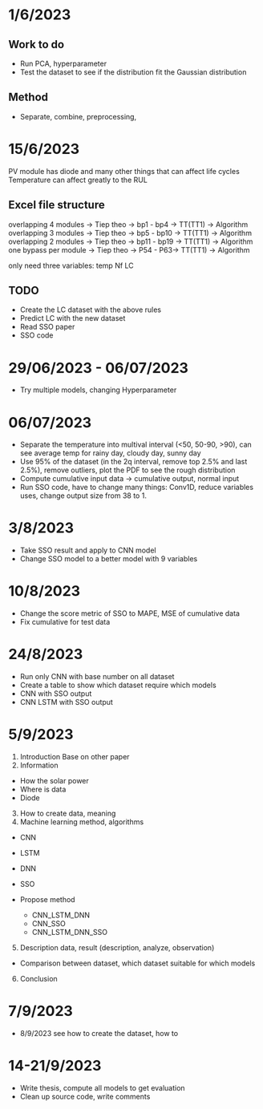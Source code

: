 # 1/6/2023

## Work to do

- Run PCA, hyperparameter
- Test the dataset to see if the distribution fit the Gaussian distribution

## Method

- Separate, combine, preprocessing,

# 15/6/2023

PV module has diode and many other things that can affect life cycles
Temperature can affect greatly to the RUL

## Excel file structure

overlapping 4 modules -> Tiep theo -> bp1 - bp4 -> TT(TT1) -> Algorithm
overlapping 3 modules -> Tiep theo -> bp5 - bp10 -> TT(TT1) -> Algorithm
overlapping 2 modules -> Tiep theo -> bp11 - bp19 -> TT(TT1) -> Algorithm
one bypass per module -> Tiep theo -> P54 - P63-> TT(TT1) -> Algorithm

only need three variables: temp Nf LC

## TODO

- Create the LC dataset with the above rules
- Predict LC with the new dataset
- Read SSO paper
- SSO code

# 29/06/2023 - 06/07/2023

- Try multiple models, changing Hyperparameter

# 06/07/2023

- Separate the temperature into multival interval (<50, 50-90, >90), can see average temp for rainy day, cloudy day, sunny day
- Use 95% of the dataset (in the 2q interval, remove top 2.5% and last 2.5%), remove outliers, plot the PDF to see the rough distribution
- Compute cumulative input data -> cumulative output, normal input
- Run SSO code, have to change many things: Conv1D, reduce variables uses, change output size from 38 to 1.

# 3/8/2023

- Take SSO result and apply to CNN model
- Change SSO model to a better model with 9 variables

# 10/8/2023

- Change the score metric of SSO to MAPE, MSE of cumulative data
- Fix cumulative for test data

# 24/8/2023

- Run only CNN with base number on all dataset
- Create a table to show which dataset require which models
- CNN with SSO output
- CNN LSTM with SSO output

# 5/9/2023

1. Introduction
   Base on other paper
2. Information

- How the solar power
- Where is data
- Diode

3. How to create data, meaning
4. Machine learning method, algorithms

- CNN
- LSTM
- DNN
- SSO

- Propose method
  - CNN_LSTM_DNN
  - CNN_SSO
  - CNN_LSTM_DNN_SSO

5. Description data, result (description, analyze, observation)

- Comparison between dataset, which dataset suitable for which models

6. Conclusion

# 7/9/2023

- 8/9/2023 see how to create the dataset, how to

# 14-21/9/2023

- Write thesis, compute all models to get evaluation
- Clean up source code, write comments
